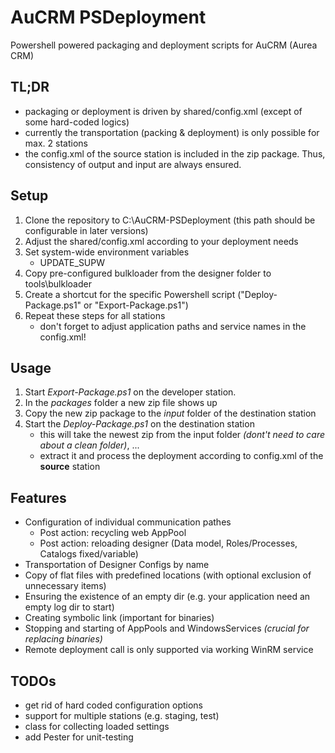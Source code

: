 # AuCRM PSDeployment
Powershell powered packaging and deployment scripts for AuCRM (Aurea CRM)

## TL;DR
- packaging or deployment is driven by shared/config.xml (except of some hard-coded logics)
- currently the transportation (packing & deployment) is only possible for max. 2 stations
- the config.xml of the source station is included in the zip package. Thus, consistency of output and input are always ensured.

## Setup
1. Clone the repository to C:\AuCRM-PSDeployment (this path should be configurable in later versions)
2. Adjust the shared/config.xml according to your deployment needs
3. Set system-wide environment variables
    - UPDATE_SUPW
4. Copy pre-configured bulkloader from the designer folder to tools\bulkloader
5. Create a shortcut for the specific Powershell script ("Deploy-Package.ps1" or "Export-Package.ps1")
6. Repeat these steps for all stations
    - don't forget to adjust application paths and service names in the config.xml!

## Usage
1. Start *Export-Package.ps1* on the developer station.
2. In the *packages* folder a new zip file shows up
3. Copy the new zip package to the *input* folder of the destination station
4. Start the *Deploy-Package.ps1* on the destination station
    - this will take the newest zip from the input folder *(dont't need to care about a clean folder)*, ...
    - extract it and process the deployment according to config.xml of the **source** station

## Features
- Configuration of individual communication pathes
    - Post action: recycling web AppPool
    - Post action: reloading designer (Data model, Roles/Processes, Catalogs fixed/variable)
- Transportation of Designer Configs by name
- Copy of flat files with predefined locations (with optional exclusion of unnecessary items)
- Ensuring the existence of an empty dir (e.g. your application need an empty log dir to start)
- Creating symbolic link (important for binaries)
- Stopping and starting of AppPools and WindowsServices *(crucial for replacing binaries)*
- Remote deployment call is only supported via working WinRM service

## TODOs
- get rid of hard coded configuration options
- support for multiple stations (e.g. staging, test)
- class for collecting loaded settings
- add Pester for unit-testing